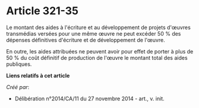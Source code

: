 # Article 321-35

Le montant des aides à l'écriture et au développement de projets d'œuvres transmédias versées pour une même œuvre ne peut
excéder 50 % des dépenses définitives d'écriture et de développement de l'œuvre. 

En outre, les aides attribuées ne peuvent avoir pour effet de porter à plus de 50 % du coût définitif de production de
l'œuvre le montant total des aides publiques.

**Liens relatifs à cet article**

_Créé par_:

  - Délibération n°2014/CA/11 du 27 novembre 2014 - art., v. init.
